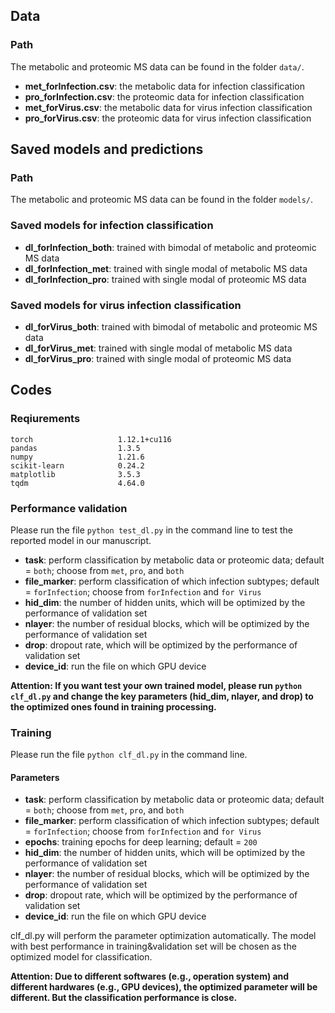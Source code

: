 ## Data
### Path
The metabolic and proteomic MS data can be found in the folder ```data/```.
- **met_forInfection.csv**: the metabolic data for infection classification
- **pro_forInfection.csv**: the proteomic data for infection classification
- **met_forVirus.csv**: the metabolic data for virus infection classification
- **pro_forVirus.csv**: the proteomic data for virus infection classification

## Saved models and predictions
### Path
The metabolic and proteomic MS data can be found in the folder ```models/```.
### Saved models for infection classification 
- **dl_forInfection_both**: trained with bimodal of metabolic and proteomic MS data
- **dl_forInfection_met**: trained with single modal of metabolic MS data
- **dl_forInfection_pro**: trained with single modal of proteomic MS data
### Saved models for virus infection classification 
- **dl_forVirus_both**: trained with bimodal of metabolic and proteomic MS data
- **dl_forVirus_met**: trained with single modal of metabolic MS data
- **dl_forVirus_pro**: trained with single modal of proteomic MS data

## Codes
### Reqiurements
```
torch                   1.12.1+cu116
pandas                  1.3.5
numpy                   1.21.6
scikit-learn            0.24.2
matplotlib              3.5.3
tqdm                    4.64.0
```
### Performance validation
Please run the file ```python test_dl.py``` in the command line to test the reported model in our manuscript. 

* **task**: perform classification by metabolic data or proteomic data; 
        default = ```both```; choose from ```met```, ```pro```, and ```both```
* **file_marker**: perform classification of which infection subtypes; default = ```forInfection```; choose from ```forInfection``` and ```for Virus```
* **hid_dim**: the number of hidden units, which will be optimized by the performance of validation set
* **nlayer**: the number of residual blocks, which will be optimized by the performance of validation set
* **drop**: dropout rate, which will be optimized by the performance of validation set
* **device_id**: run the file on which GPU device 

**Attention: If you want test your own trained model, please run ```python clf_dl.py``` and change the key parameters (hid_dim, nlayer, and drop) to the optimized ones found in training processing.** 

### Training 
Please run the file ```python clf_dl.py``` in the command line. 

#### Parameters

* **task**: perform classification by metabolic data or proteomic data; 
        default = ```both```; choose from ```met```, ```pro```, and ```both```
* **file_marker**: perform classification of which infection subtypes; default = ```forInfection```; choose from ```forInfection``` and ```for Virus```
* **epochs**: training epochs for deep learning; default = ```200```
* **hid_dim**: the number of hidden units, which will be optimized by the performance of validation set
* **nlayer**: the number of residual blocks, which will be optimized by the performance of validation set
* **drop**: dropout rate, which will be optimized by the performance of validation set
* **device_id**: run the file on which GPU device 

clf_dl.py will perform the parameter optimization automatically. The model with best performance in training&validation set will be chosen as the optimized model for classification.

**Attention: Due to different softwares (e.g., operation system) and different hardwares (e.g., GPU devices), the optimized parameter will be different. But the classification performance is close.**


